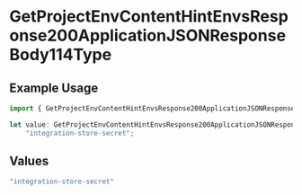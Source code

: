 # GetProjectEnvContentHintEnvsResponse200ApplicationJSONResponseBody114Type

## Example Usage

```typescript
import { GetProjectEnvContentHintEnvsResponse200ApplicationJSONResponseBody114Type } from "@simplesagar/vercel/models/getprojectenvop.js";

let value: GetProjectEnvContentHintEnvsResponse200ApplicationJSONResponseBody114Type =
    "integration-store-secret";
```

## Values

```typescript
"integration-store-secret"
```